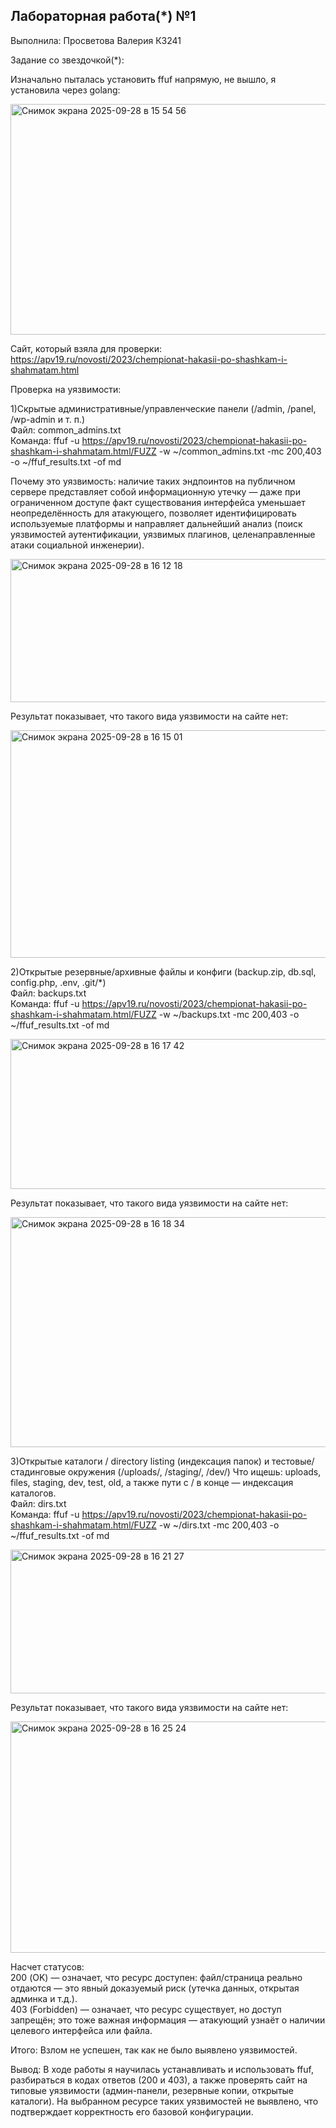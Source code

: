 ## Лабораторная работа(*) №1  
Выполнила: Просветова Валерия К3241

Задание со звездочкой(*):

Изначально пыталась установить ffuf напрямую, не вышло, я установила через golang:

<img width="694" height="369" alt="Снимок экрана 2025-09-28 в 15 54 56" src="https://github.com/user-attachments/assets/45dbbea0-0d21-4e61-9382-e26162166eab" />

Сайт, который взяла для проверки:
https://apv19.ru/novosti/2023/chempionat-hakasii-po-shashkam-i-shahmatam.html

Проверка на уязвимости:

1)Скрытые административные/управленческие панели (/admin, /panel, /wp-admin и т. п.)  
Файл: common_admins.txt  
Команда: ffuf -u https://apv19.ru/novosti/2023/chempionat-hakasii-po-shashkam-i-shahmatam.html/FUZZ -w ~/common_admins.txt -mc 200,403 -o ~/ffuf_results.txt -of md

Почему это уязвимость: наличие таких эндпоинтов на публичном сервере представляет собой информационную утечку — даже при ограниченном доступе факт существования интерфейса уменьшает неопределённость для атакующего, позволяет идентифицировать используемые платформы и направляет дальнейший анализ (поиск уязвимостей аутентификации, уязвимых плагинов, целенаправленные атаки социальной инженерии).

<img width="720" height="229" alt="Снимок экрана 2025-09-28 в 16 12 18" src="https://github.com/user-attachments/assets/05bab8de-5825-436c-acb0-5823cc24a609" />

Результат показывает, что такого вида уязвимости на сайте нет:

<img width="716" height="364" alt="Снимок экрана 2025-09-28 в 16 15 01" src="https://github.com/user-attachments/assets/21c48182-70f1-4a2b-ba47-9cdec6e3afaa" />

2)Открытые резервные/архивные файлы и конфиги (backup.zip, db.sql, config.php, .env, .git/*)  
Файл: backups.txt  
Команда: ffuf -u https://apv19.ru/novosti/2023/chempionat-hakasii-po-shashkam-i-shahmatam.html/FUZZ -w ~/backups.txt -mc 200,403 -o ~/ffuf_results.txt -of md

<img width="719" height="240" alt="Снимок экрана 2025-09-28 в 16 17 42" src="https://github.com/user-attachments/assets/2ca570f0-4d2f-4a06-a655-338e65f6212a" />

Результат показывает, что такого вида уязвимости на сайте нет:

<img width="719" height="368" alt="Снимок экрана 2025-09-28 в 16 18 34" src="https://github.com/user-attachments/assets/ab56597c-75a8-440d-8071-b0289ac3a3d8" />

3)Открытые каталоги / directory listing (индексация папок) и тестовые/стадинговые окружения (/uploads/, /staging/, /dev/) Что ищешь: uploads, files, staging, dev, test, old, а также пути с / в конце — индексация каталогов.  
Файл: dirs.txt  
Команда:  ffuf -u https://apv19.ru/novosti/2023/chempionat-hakasii-po-shashkam-i-shahmatam.html/FUZZ -w ~/dirs.txt -mc 200,403 -o ~/ffuf_results.txt -of md

<img width="706" height="230" alt="Снимок экрана 2025-09-28 в 16 21 27" src="https://github.com/user-attachments/assets/9489fb81-6739-48ba-b79c-178b129850cd" />

Результат показывает, что такого вида уязвимости на сайте нет:

<img width="716" height="370" alt="Снимок экрана 2025-09-28 в 16 25 24" src="https://github.com/user-attachments/assets/e41fc470-f09d-4a3a-8785-adb479177cfc" />

Насчет статусов:   
200 (OK) — означает, что ресурс доступен: файл/страница реально отдаются — это явный доказуемый риск (утечка данных, открытая админка и т.д.).    
403 (Forbidden) — означает, что ресурс существует, но доступ запрещён; это тоже важная информация — атакующий узнаёт о наличии целевого интерфейса или файла.    

Итого: Взлом не успешен, так как не было выявлено уязвимостей.

Вывод:
В ходе работы я научилась устанавливать и использовать ffuf, разбираться в кодах ответов (200 и 403), а также проверять сайт на типовые уязвимости (админ-панели, резервные копии, открытые каталоги). На выбранном ресурсе таких уязвимостей не выявлено, что подтверждает корректность его базовой конфигурации.

